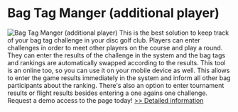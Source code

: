 # Bag Tag Manger (additional player)
![Bag Tag Manger (additional player)](https://mycommerce.akamaized.net/api/pimages/P300616313/BIG/300616313.PNG)
This is the best solution to keep track of your bag tag challenge in your disc golf club. Players can enter challenges in order to meet other players on the course and play a round. They can enter the results of the challenge in the system and the bag tags and rankings are automatically swapped according to the results. This tool is an online too, so you can use it on your mobile device as well. This allows to enter the game results immediately in the system and inform all other bag participants about the ranking. There's also an option to enter tournament results or flight results besides entering a one agains one challenge. Request a demo access to the page today!
[>> Detailed information](https://secure.shareit.com/shareit/product.html?productid=300616313&affiliateid=200057808)